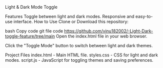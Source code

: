 Light & Dark Mode Toggle

Features
Toggle between light and dark modes.
Responsive and easy-to-use interface.
How to Use
Clone or Download this repository:

bash
Copy code
git file code  https://github.com/vinu182002/-Light-Dark-toggle-feature/tree/main
Open the index.html file in your web browser.

Click the "Toggle Mode" button to switch between light and dark themes.

Project Files
index.html - Main HTML file.
styles.css - CSS for light and dark modes.
script.js - JavaScript for toggling themes and saving preferences.
